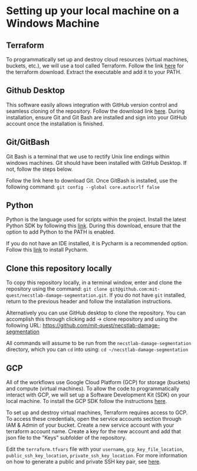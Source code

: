 # Setting up your local machine on a Windows Machine

## Terraform

To programmatically set up and destroy cloud resources (virtual machines, buckets, etc.), we will use a tool called Terraform. Follow the link [here](https://www.terraform.io/downloads.html) for the terraform download. Extract the executable and add it to your PATH.

## Github Desktop

This software easily allows integration with GitHub version control and seamless cloning of the repository. Follow the download link [here](https://desktop.github.com/). During installation, ensure Git and Git Bash are installed and sign into your GitHub account once the installation is finished.

## Git/GitBash

Git Bash is a terminal that we use to rectify Unix line endings within windows machines. Git should have been installed with GitHub Desktop. If not, follow the steps below.

Follow the link here to download Git. Once GitBash is installed, use the following command: `git config --global core.autocrlf false`

## Python
Python is the language used for scripts within the project. Install the latest Python SDK by following this [link](https://www.python.org/downloads/). During this download, ensure that the option to add Python to the PATH is enabled.

If you do not have an IDE installed, it is Pycharm is a recommended option. Follow this [link](https://www.jetbrains.com/help/pycharm/installation-guide.html#standalone) to install Pycharm.

## Clone this repository locally

To copy this repository locally, in a terminal window, enter and clone the repository using the command: `git clone git@github.com:mit-quest/necstlab-damage-segmentation.git`. 
If you do not have `git` installed, return to the previous header and follow the installation instructions.

Alternatively you can use GitHub desktop to clone the repository. You can accomplish this through clicking add -> clone repository and using the following URL: https://github.com/mit-quest/necstlab-damage-segmentation

All commands will assume to be run from the `necstlab-damage-segmentation` directory, which you can `cd` into using: `cd ~/necstlab-damage-segmentation`

## GCP

All of the workflows use Google Cloud Platform (GCP) for storage (buckets) and compute (virtual machines). To allow the code to programmatically interact with GCP, we will set up a Software Development Kit (SDK) on your local machine. To install the GCP SDK follow the instructions [here](https://cloud.google.com/sdk/docs/downloads-interactive).

To set up and destroy virtual machines, Terraform requires access to GCP. To access these credentials, open the service accounts section through IAM & Admin of your bucket. Create a new service account with your terraform account name. Create a key for the new account and add that json file to the "Keys" subfolder of the repository.

Edit the `terraform.tfvars` file with your `username`, `gcp_key_file_location`, `public_ssh_key_location`, `private_ssh_key_location`. For more information on how to generate a public and private SSH key pair, see [here](https://help.github.com/en/articles/generating-a-new-ssh-key-and-adding-it-to-the-ssh-agent).

